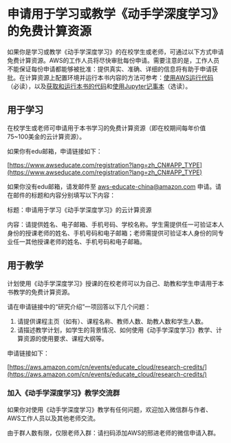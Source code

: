 # 申请用于学习或教学《动手学深度学习》的免费计算资源

如果你是学习或教学《动手学深度学习》的在校学生或老师，可通过以下方式申请免费计算资源。AWS的工作人员将尽快审批每份申请。需要注意的是，工作人员不能保证每份申请都能够被批准：提供真实、准确、详细的信息将有助于申请获批。在计算资源上配置环境并运行本书内容的方法可参考：[使用AWS运行代码](http://zh.d2l.ai/chapter_appendix/aws.html)（必读），以及[获取和运行本书的代码](http://zh.d2l.ai/chapter_prerequisite/install.html)和[使用Jupyter记事本](http://zh.d2l.ai/chapter_appendix/jupyter.html)（选读）。


## 用于学习

在校学生或老师可申请用于本书学习的免费计算资源（即在校期间每年价值75~100美金的云计算资源）。

如果你有edu邮箱，申请链接如下：

[https://www.awseducate.com/registration?lang=zh_CN#APP_TYPE](https://www.awseducate.com/registration?lang=zh_CN#APP_TYPE)

如果你没有edu邮箱，请发邮件至 aws-educate-china@amazon.com 申请。请在邮件的标题和内容分别填写以下内容：

标题：申请用于学习《动手学深度学习》的云计算资源

内容：请提供姓名、电子邮箱、手机号码、学校名称。学生需提供任一可验证本人身份的授课老师的姓名、手机号码和电子邮箱；老师需提供可验证本人身份的同专业任一其他授课老师的姓名、手机号码和电子邮箱。


## 用于教学

计划使用《动手学深度学习》授课的在校老师可以为自己、助教和学生申请用于本书教学的免费计算资源。

请在申请链接中的“研究介绍”一项回答以下几个问题：

1. 请提供课程主页（如有）、课程名称、教师人数、助教人数和学生人数。
2. 请描述教学计划，如学生的背景情况、如何使用《动手学深度学习》教学、计算资源的使用要求、课程大纲等。

申请链接如下：

[https://aws.amazon.com/cn/events/educate_cloud/research-credits/](https://aws.amazon.com/cn/events/educate_cloud/research-credits/)


### 加入《动手学深度学习》教学交流群

如果你对使用《动手学深度学习》教学有任何问题，欢迎加入微信群与作者、AWS工作人员以及其他老师交流。

由于群人数有限，仅限老师入群：请扫码添加AWS的邢进老师的微信申请入群。

<img alt="" class="img-fluid" src="_images/frontpage/teach_contact.jpg"/>
